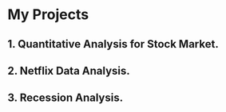 # My Projects

## 1. Quantitative Analysis for Stock Market.
## 2. Netflix Data Analysis.
## 3. Recession Analysis.
